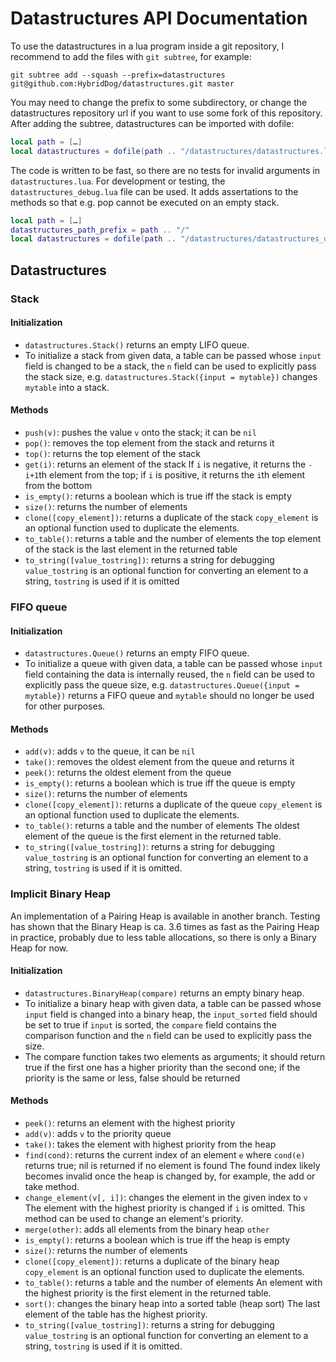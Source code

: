 # Datastructures API Documentation

To use the datastructures in a lua program inside a git repository,
I recommend to add the files with `git subtree`, for example:
```
git subtree add --squash --prefix=datastructures git@github.com:HybridDog/datastructures.git master
```
You may need to change the prefix to some subdirectory,
or change the datastructures repository url if you want to use some fork of
this repository. <br/>
After adding the subtree, datastructures can be imported with dofile:
```lua
local path = […]
local datastructures = dofile(path .. "/datastructures/datastructures.lua")
```

The code is written to be fast, so there are no tests for invalid arguments
in `datastructures.lua`.
For development or testing, the `datastructures_debug.lua` file can be used.
It adds assertations to the methods so that e.g. pop cannot be executed on an
empty stack.
```lua
local path = […]
datastructures_path_prefix = path .. "/"
local datastructures = dofile(path .. "/datastructures/datastructures_debug.lua")
```


## Datastructures

### Stack

#### Initialization

* `datastructures.Stack()` returns an empty LIFO queue.
* To initialize a stack from given data, a table can be passed whose
  `input` field is changed to be a stack, the `n` field can be used to
  explicitly pass the stack size, e.g.
  `datastructures.Stack({input = mytable})` changes `mytable`
  into a stack.


#### Methods

* `push(v)`: pushes the value `v` onto the stack; it can be `nil`
* `pop()`: removes the top element from the stack and returns it
* `top()`: returns the top element of the stack
* `get(i)`: returns an element of the stack
  If `i` is negative, it returns the `-i+1`th element from the top;
  if `i` is positive, it returns the `i`th element from the bottom
* `is_empty()`: returns a boolean which is true iff the stack is empty
* `size()`: returns the number of elements
* `clone([copy_element])`: returns a duplicate of the stack
  `copy_element` is an optional function used to duplicate the elements.
* `to_table()`: returns a table and the number of elements
  the top element of the stack is the last element in the returned table
* `to_string([value_tostring])`: returns a string for debugging
  `value_tostring` is an optional function for converting an element to a
  string, `tostring` is used if it is omitted


### FIFO queue

#### Initialization

* `datastructures.Queue()` returns an empty FIFO queue.
* To initialize a queue with given data, a table can be passed whose
  `input` field containing the data is internally reused,
  the `n` field can be used to explicitly pass the queue size, e.g.
  `datastructures.Queue({input = mytable})` returns a FIFO queue and
  `mytable` should no longer be used for other purposes.


#### Methods

* `add(v)`: adds `v` to the queue, it can be `nil`
* `take()`: removes the oldest element from the queue and returns it
* `peek()`: returns the oldest element from the queue
* `is_empty()`: returns a boolean which is true iff the queue is empty
* `size()`: returns the number of elements
* `clone([copy_element])`: returns a duplicate of the queue
  `copy_element` is an optional function used to duplicate the elements.
* `to_table()`: returns a table and the number of elements
  The oldest element of the queue is the first element in the returned
  table.
* `to_string([value_tostring])`: returns a string for debugging
  `value_tostring` is an optional function for converting an element to a
  string, `tostring` is used if it is omitted.


### Implicit Binary Heap

An implementation of a Pairing Heap is available in another branch.
Testing has shown that the Binary Heap is ca. 3.6 times as fast as the Pairing
Heap in practice,
probably due to less table allocations,
so there is only a Binary Heap for now.

#### Initialization

* `datastructures.BinaryHeap(compare)` returns an empty binary heap.
* To initialize a binary heap with given data, a table can be passed whose
  `input` field is changed into a binary heap,
  the `input_sorted` field should be set to true if `input` is sorted,
  the `compare` field contains the comparison function
  and the `n` field can be used to explicitly pass the size.
* The compare function takes two elements as arguments;
  it should return true if the first one has a higher priority than the
  second one; if the priority is the same or less, false should be returned


#### Methods

* `peek()`: returns an element with the highest priority
* `add(v)`: adds `v` to the priority queue
* `take()`: takes the element with highest priority from the heap
* `find(cond)`: returns the current index of an element `e` where `cond(e)`
  returns true; nil is returned if no element is found
  The found index likely becomes invalid once the heap is changed by,
  for example, the add or take method.
* `change_element(v[, i])`: changes the element in the given index to `v`
  The element with the highest priority is changed if `i` is omitted.
  This method can be used to change an element's priority.
* `merge(other)`: adds all elements from the binary heap `other`
* `is_empty()`: returns a boolean which is true iff the heap is empty
* `size()`: returns the number of elements
* `clone([copy_element])`: returns a duplicate of the binary heap
  `copy_element` is an optional function used to duplicate the elements.
* `to_table()`: returns a table and the number of elements
  An element with the highest priority is the first element in the returned
  table.
* `sort()`: changes the binary heap into a sorted table (heap sort)
  The last element of the table has the highest priority.
* `to_string([value_tostring])`: returns a string for debugging
  `value_tostring` is an optional function for converting an element to a
  string, `tostring` is used if it is omitted.
